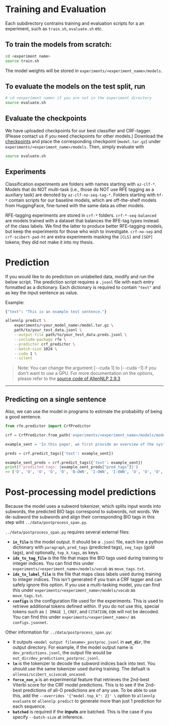 

# Training and Evaluation
Each subdirectory contrains training and evaluation scripts for a an experiment, such as `train.sh`, `evaluate.sh` etc. 
## To train the models from scratch:
```bash
cd <experiment name>
source train.sh
```
The model weights will be stored in `experiments/<experiment_name>/models`. 

## To evaluate the models on the test split, run
```bash
# cd <experiment name> if you are not in the experiment directory
source evaluate.sh
```

## Evaluate the checkpoints
We have uploaded checkpoints for our best classifier and CRF-tagger. (Please contact us if you need checkpoints for other models.)
Download the [checkpoints](https://drive.google.com/drive/folders/1RNO9vkdbmr8YBZvRzes3rA41frAXFOM_?usp=sharing) and place the corresponding checkpoint (`model.tar.gz`) under `experiments/<experiment_name>/models`. Then, simply evaluate with 
```bash
source evaluate.sh
```


## Experiments
Classification experiments are folders with names starting with `az-clf-*`. Models that do NOT multi-task (i.e., those do NOT use RFE tagging as a auxiliary task) are denoted by `az-clf-no-seq-tag-*`. Folders starting with `hf-*` contain scripts for our baseline models, which are off-the-shelf models from HuggingFace, fine-tuned with the same data as other models.

RFE-tagging experiments are stored in `crf-*` folders.
`crf-*-seq-balanced` are models trained with a dataset that balances the RFE-tag types instead of the class labels. We find the latter to produce better RFE-tagging models, but keep the experiments for those who wish to investigate.
`crf-no-sep` and `crf-scibert-pad-ht` are extra experiments masking the `[CLS]` and `[SEP]` tokens; they did not make it into my thesis. 


# Prediction
If you would like to do prediction on unlabelled data, modify and run the below script.
The prediction script requires a `.jsonl` file with each entry formatted as a dictionary. Each dictionary is required to contain `"text"` and as key the input sentence as value. 

Example:
```python
{"text": "This is an example test sentence."}
```

```bash
allennlp predict \
    experiments/<your_model_name>/model.tar.gz \
    path/to/your_test_data.jsonl \
    --output-file path/to/your_test_data.preds.jsonl \
    --include-package rfe \
    --predictor crf_predictor \
    --batch-size 1024 \
    --cuda 1 \
    --silent
```
> Note: You can change the argument [--cuda 1] to [--cuda -1] if you don't want to use a GPU. For more documentation on the options, please refer to the [source code of AllenNLP 2.9.3](https://github.com/allenai/allennlp/blob/v2.9.3/allennlp/commands/predict.py)

-------

## Predicting on a single sentence
Also, we can use the model in programs to estimate the probability of being a good sentence.
```python
from rfe.predictor import CrfPredictor

crf = CrfPredictor.from_path('experiments/<experiment_name>/models/model.tar.gz', 'crf_predictor')

example_sent = 'In this paper, we first provide an overview of the system of accreditation and then discuss issues of accreditation as they apply to these contemporary American educational programs in Japan.'

preds = crf.predict_tags({'text': example_sent})

example_sent_preds = crf.predict_tags({'text': example_sent})
print(f'predicted tags: {example_sent_preds["pred_tags"]}')
>> ['O', 'O', 'O', 'O', 'O', 'B-OWN', 'I-OWN', 'I-OWN', 'O', 'O', 'O', 'O', 'O', 'O', 'O', 'O', 'O', 'O', 'O', 'O', 'O', 'O', 'O', 'O', 'O', 'O', 'O', 'O', 'O', 'O', 'O', 'O', 'O', 'O', 'O', 'O']

```

# Post-processing model predictions
Because the model uses a subword tokenizer, which splits input words into subwords, the predicted BIO tags correspond to subwords, not words. We de-subword the subwords and align their corresponding BIO tags in this step wiht `../data/postprocess_span.py`.

`../data/postprocess_span.py` requires several external files:
- **`in_file`** is the model output. It should be a `.jsonl` file, each line a python dictionary with `paragraph`, `pred_tags` (predicted tags), `seq_tags` (gold tags), and optionally, `top_k_tags`, as keys.
- **`idx_to_tag_file`** is the file that maps the BIO tags used during training to integer indices. You can find this under `experiments/<experiment_name>/models/vocab` as `move_tags.txt`.
- **`idx_to_label_file`** is the file that maps class labels used during training to integer indices. This isn't generated if you train a CRF tagger and can safely ignore this option. If you use a multi-tasking model, you can find this under `experiments/<experiment_name>/models/vocab` as `move_tags.txt`.
- **`configs`** is the configuration file used for the experiments. This is used to retrieve additional tokens defined within. If you do not use this, special tokens such as `[ IMAGE ]`, `CREF`, and `CITATION`, `EQN` will not be decoded. You can find this under `experiments/<experiment_name>/` as `configs.jsonnet`.

Other information for  `../data/postprocess_span.py`:
- It outputs `<model output filename>_postproc.jsonl` in **`out_dir`**, the output directory. For example, if the model output name is `dev_predictions.jsonl`, the output file would be `out_dir/dev_predictions_postproc.jsonl`.
- **`lm`** is the tokenizer to decode the subword indices back into text. You should use the same tokenizer used during training. The defualt is `allenai/scibert_scivocab_uncased`.
- **`force_non_o`** is an experimental feature that retrieves the 2nd-best Viterbi score for the CRF model predictions. This is to see if the 2nd-best predictions of all-O predictions are of any use. To be able to use this, add the `--overrides '{"model.top_k": 2}' \` option to `allennlp evaluate` or `allennlp predict` to generate more than just 1 prediction for each sequence.
- **`batched`** is required if the **inputs** are batched. This is the case if you specify `--batch-size` at inference. 

